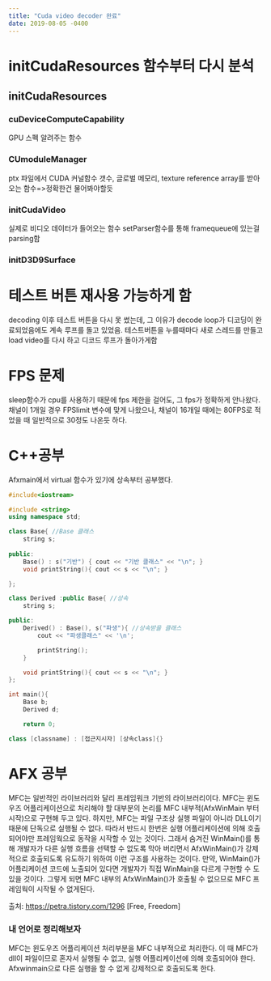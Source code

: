 ```yaml
---
title: "Cuda video decoder 완료"
date: 2019-08-05 -0400
---
```

initCudaResources 함수부터 다시 분석
===================================
## initCudaResources

### cuDeviceComputeCapability
GPU 스펙 알려주는 함수
### CUmoduleManager
ptx 파일에서 CUDA 커널함수 갯수, 글로벌 메모리, texture reference array를 받아오는 함수=>정확한건 물어봐야할듯
### initCudaVideo
실제로 비디오 데이터가 들어오는 함수
setParser함수를 통해 framequeue에 있는걸 parsing함
### initD3D9Surface

테스트 버튼 재사용 가능하게 함
==============================
decoding 이후 테스트 버튼을 다시 못 썼는데, 그 이유가 decode loop가 디코딩이 완료되었음에도 계속 루프를 돌고 있었음.
테스트버튼을 누를때마다 새로 스레드를 만들고 load video를 다시 하고 디코드 루프가 돌아가게함

FPS 문제
============
sleep함수가 cpu를 사용하기 때문에 fps 제한을 걸어도, 그 fps가 정확하게 안나왔다.
채널이 1개일 경우 FPSlimit 변수에 맞게 나왔으나, 채널이 16개일 때에는 80FPS로 적었을 때 일반적으로 30정도 나온듯 하다.

C++공부
================
Afxmain에서 virtual 함수가 있기에 상속부터 공부했다.
~~~C++
#include<iostream>

#include <string>
using namespace std;

class Base{ //Base 클래스
	string s;
	
public:
	Base() : s("기반") { cout << "기반 클래스" << "\n"; }
	void printString(){ cout << s << "\n"; }

};

class Derived :public Base{ //상속
	string s;

public:
	Derived() : Base(), s("파생"){ //상속받을 클래스
		cout << "파생클래스" << '\n';

		printString();
	}

	void printString(){ cout << s << "\n"; }
};

int main(){
	Base b;
	Derived d;

	return 0;
~~~

~~~C++
class [classname] : [접근지시자] [상속class]{}
~~~

AFX 공부
==========================
MFC는 일반적인 라이브러리와 달리 프레임워크 기반의 라이브러리이다.
MFC는 윈도우즈 어플리케이션으로 처리해야 할 대부분의 논리를 MFC 내부적(AfxWinMain 부터 시작)으로 구현해 두고 있다. 하지만, MFC는 파일 구조상 실행 파일이 아니라 DLL이기 때문에 단독으로 실행될 수 없다. 따라서 반드시 한번은 실행 어플리케이션에 의해 호출되어야만 프레임웍으로 동작을 시작할 수 있는 것이다. 그래서 숨겨진 WinMain()를 통해 개발자가 다른 실행 흐름을 선택할 수 없도록 막아 버리면서 AfxWinMain()가 강제적으로 호출되도록 유도하기 위하여 이런 구조를 사용하는 것이다. 만약, WinMain()가 어플리케이션 코드에 노출되어 있다면 개발자가 직접 WinMain을 다르게 구현할 수 도 있을 것이다. 그렇게 되면 MFC 내부의 AfxWinMain()가 호출될 수 없으므로 MFC 프레임웍이 시작될 수 없게된다.

출처: https://petra.tistory.com/1296 [Free, Freedom]

### 내 언어로 정리해보자
MFC는 윈도우즈 어플리케이션 처리부분을 MFC 내부적으로 처리한다.
이 때 MFC가 dll이 파일이므로 혼자서 실행될 수 없고, 실행 어플리케이션에 의해 호출되어야 한다.
Afxwinmain으로 다른 실행을 할 수 없게 강제적으로 호출되도록 한다.
